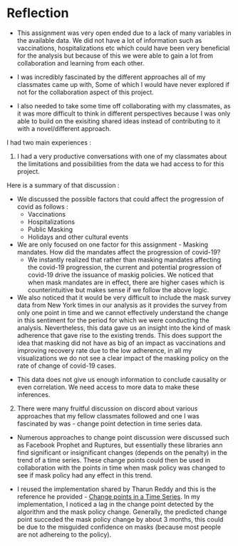 # Reflection

- This assignment was very open ended due to a lack of many variables in the available data. We did not have a lot of information such as vaccinations, hospitalizations etc which could have been very beneficial for the analysis but because of this we were able to gain a lot from collaboration and learning from each other.
- I was incredibly fascinated by the different approaches all of my classmates came up with, Some of which I would have never explored if not for the collaboration aspect of this project.

- I also needed to take some time off collaborating with my classmates, as it was more difficult to think in different perspectives because I was only able to build on the exisiting shared ideas instead of contributing to it with a novel/different approach. 

I had two main experiences :

1. I had a very productive conversations with one of my classmates about the limitations and possibilities from the data we had access to for this project.

Here is a summary of that discussion :
* We discussed the possible factors that could affect the progression of covid as follows :
    - Vaccinations
    - Hospitalizations
    - Public Masking
    - Holidays and other cultural events
* We are only focused on one factor for this assignment - Masking mandates. How did the mandates affect the progression of covid-19?
    - We instantly realized that rather than masking mandates affecting the covid-19 progression, the current and potential progression of covid-19 drive the issuance of maskig policies. We noticed that when mask mandates are in effect, there are higher cases which is counterintuitive but makes sense if we follow the above logic.
* We also noticed that it would be very difficult to include the mask survey data from New York times in our analysis as it provides the survey from only one point in time and we cannot effectively understand the change in this sentiment for the period for which we were conducting the analysis. Nevertheless, this data gave us an insight into the kind of mask adherence that gave rise to the existing trends. This does support the idea that masking did not have as big of an impact as vaccinations and improving recovery rate due to the low adherence, in all my visualizations we do not see a clear impact of the masking policy on the rate of change of covid-19 cases.
+ This data does not give us enough information to conclude causality or even correlation. We need access to more data to make these inferences.

2. There were many fruitful discussion on discord about various approaches that my fellow classmates followed and one I was fascinated by was - change point detection in time series data. 

- Numerous approaches to change point discussion were discussed such as Facebook Prophet and Ruptures, but essentially these libraries ann find significant or insignificant changes (depends on the penalty) in the trend of a time series. These change points could then be used in collaboration with the points in time when mask policy was changed to see if mask policy had any effect in this trend.

- I reused the implementation shared by Tharun Reddy and this is the reference he provided - [Change points in a Time Series](https://medium.com/dataman-in-ai/finding-the-change-points-in-a-time-series-95a308207012). In my implementation, I noticed a lag in the change point detected by the algorithm and the mask policy change. Generally, the predicted change point succeded the mask policy change by about 3 months, this could be due to the misguided confidence on masks (because most people are not adhereing to the policy). 

